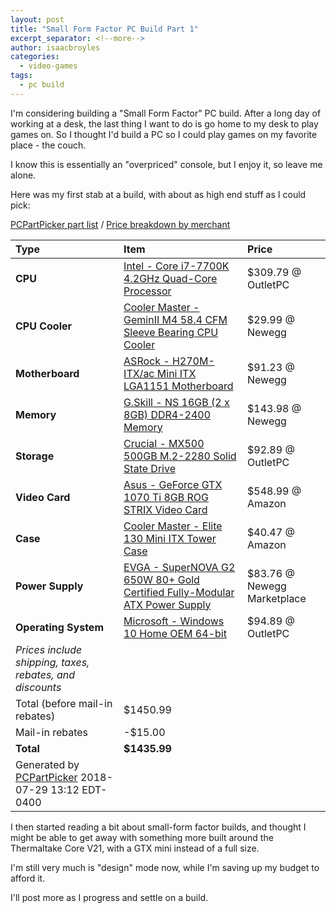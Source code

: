 ```yaml
---
layout: post
title: "Small Form Factor PC Build Part 1"
excerpt_separator: <!--more-->
author: isaacbroyles
categories:
  - video-games
tags:
  - pc build
---
```


I'm considering building a "Small Form Factor" PC build. After a long day of working at a desk, the last thing I want to do is go home to my desk to play games on. So I thought I'd build a PC so I could play games on my favorite place - the couch.

<!--more-->

I know this is essentially an "overpriced" console, but I enjoy it, so leave me alone.

Here was my first stab at a build, with about as high end stuff as I could pick:

[PCPartPicker part list](https://pcpartpicker.com/list/KBwtCb) / [Price breakdown by merchant](https://pcpartpicker.com/list/KBwtCb/by_merchant/)

Type|Item|Price
:----|:----|:----
**CPU** | [Intel - Core i7-7700K 4.2GHz Quad-Core Processor](https://pcpartpicker.com/product/VKx9TW/intel-core-i7-7700k-42ghz-quad-core-processor-bx80677i77700k) | $309.79 @ OutletPC
**CPU Cooler** | [Cooler Master - GeminII M4 58.4 CFM Sleeve Bearing CPU Cooler](https://pcpartpicker.com/product/vfw323/cooler-master-cpu-cooler-rrgmm416pkr2) | $29.99 @ Newegg
**Motherboard** | [ASRock - H270M-ITX/ac Mini ITX LGA1151 Motherboard](https://pcpartpicker.com/product/VJqbt6/asrock-h270m-itxac-mini-itx-lga1151-motherboard-h270m-itxac) | $91.23 @ Newegg
**Memory** | [G.Skill - NS 16GB (2 x 8GB) DDR4-2400 Memory](https://pcpartpicker.com/product/P4wqqs/gskill-ns-16gb-2-x-8gb-ddr4-2400-memory-f4-2400c15d-16gns) | $143.98 @ Newegg
**Storage** | [Crucial - MX500 500GB M.2-2280 Solid State Drive](https://pcpartpicker.com/product/fgZFf7/crucial-mx500-500gb-m2-2280-solid-state-drive-ct500mx500ssd4) | $92.89 @ OutletPC
**Video Card** | [Asus - GeForce GTX 1070 Ti 8GB ROG STRIX Video Card](https://pcpartpicker.com/product/62KhP6/asus-geforce-gtx-1070-ti-8gb-rog-strix-video-card-rog-strix-gtx1070ti-a8g-gaming) | $548.99 @ Amazon
**Case** | [Cooler Master - Elite 130 Mini ITX Tower Case](https://pcpartpicker.com/product/6wR48d/cooler-master-case-rc130kkn1) | $40.47 @ Amazon
**Power Supply** | [EVGA - SuperNOVA G2 650W 80+ Gold Certified Fully-Modular ATX Power Supply](https://pcpartpicker.com/product/9q4NnQ/evga-power-supply-220g20650y1) | $83.76 @ Newegg Marketplace
**Operating System** | [Microsoft - Windows 10 Home OEM 64-bit](https://pcpartpicker.com/product/wtgPxr/microsoft-os-kw900140) | $94.89 @ OutletPC
 | *Prices include shipping, taxes, rebates, and discounts* |
 | Total (before mail-in rebates) | $1450.99
 | Mail-in rebates | -$15.00
 | **Total** | **$1435.99**
 | Generated by [PCPartPicker](https://pcpartpicker.com) 2018-07-29 13:12 EDT-0400 |

 I then started reading a bit about small-form factor builds, and thought I might be able to get away with something more built around the Thermaltake Core V21, with a GTX mini instead of a full size.

 I'm still very much is "design" mode now, while I'm saving up my budget to afford it.

 I'll post more as I progress and settle on a build.